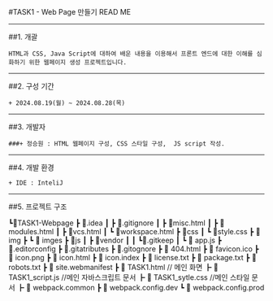 #TASK1 - Web Page 만들기 READ ME

---

  ##1. 개괄

    HTML과 CSS, Java Script에 대하여 배운 내용을 이용해서 프론트 엔드에 대한 이해를 심화하기 위한 웹페이지 생성 프로젝트입니다.

---

  ##2. 구성 기간
  
    + 2024.08.19(월) ~ 2024.08.28(목)

---

  ##3. 개발자
  
    ###+ 정승원 : HTML 웹페이지 구성, CSS 스타일 구성,  JS script 작성.

---

  ##4. 개발 환경

    + IDE : InteliJ

---

  ##5. 프로젝트 구조

┗📂TASK1-Webpage
  ┣ 📂.idea
  ┃ ┣ 📜.gitignore
  ┃ ┣ 📜misc.html
  ┃ ┣ 📜modules.html
  ┃ ┣ 📜vcs.html
  ┃ ┗ 📜workspace.html
  ┣ 📂css
  ┃ ┗ 📜style.css
  ┣ 📂img
  ┣ ┗ 📜 imges
  ┣ 📂js
  ┃  ┣ 📂vendor
  ┃  ┃  ┗📜.gitkeep
  ┃  ┗ 📜 app.js
  ┣ 📜.editorconfig
  ┣ 📜.gitatributes
  ┣ 📜.gitognore
  ┣ 📜 404.html
  ┣ 📜 favicon.ico
  ┣ 📜 icon.png
  ┣ 📜 icon.html
  ┣ 📜 icon.index
  ┣ 📜 license.txt
  ┣ 📜 package.txt
  ┣ 📜 robots.txt
  ┣ 📜 site.webmanifest
  ┣ 📜 TASK1.html  // 메인 화면
  ┣ 📜 TASK1_script.js  //메인 자바스크립트 문서
  ┣ 📜 TASK1_sytle.css  //메인 스타일 문서
  ┣ 📜 webpack.common
  ┣ 📜 webpack.config.dev
  ┗ 📜 webpack.config.prod
